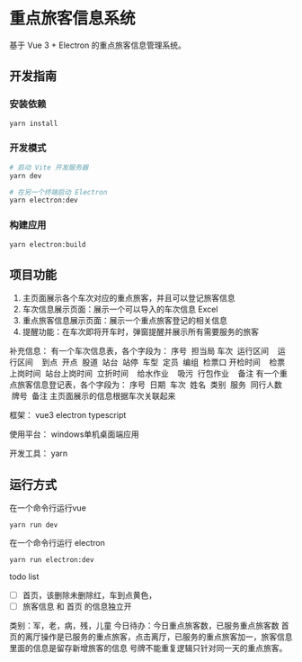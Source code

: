 # 重点旅客信息系统

基于 Vue 3 + Electron 的重点旅客信息管理系统。

## 开发指南

### 安装依赖

```bash
yarn install
```

### 开发模式

```bash
# 启动 Vite 开发服务器
yarn dev

# 在另一个终端启动 Electron
yarn electron:dev
```

### 构建应用

```bash
yarn electron:build
```

## 项目功能

1. 主页面展示各个车次对应的重点旅客，并且可以登记旅客信息
2. 车次信息展示页面：展示一个可以导入的车次信息 Excel
3. 重点旅客信息展示页面：展示一个重点旅客登记的相关信息
4. 提醒功能：在车次即将开车时，弹窗提醒并展示所有需要服务的旅客

补充信息：
有一个车次信息表，各个字段为：
序号  担当局 车次  运行区间    运行区间    到点  开点  股道  站台  站停  车型  定员  编组  检票口 开检时间    检票上岗时间  站台上岗时间  立折时间    给水作业    吸污  行包作业    备注
有一个重点旅客信息登记表，各个字段为：
序号  日期  车次  姓名  类别  服务  同行人数    牌号  备注
主页面展示的信息根据车次关联起来

框架：
vue3 electron typescript

使用平台：
windows单机桌面端应用

开发工具：
yarn

## 运行方式

在一个命令行运行vue
```
yarn run dev
```
在一个命令行运行 electron
```
yarn run electron:dev
```


todo list

+ [ ] 首页，该删除未删除红，车到点黄色，
+ [ ] 旅客信息 和 首页 的信息独立开   

类别：军，老，病，残，儿童
今日待办：今日重点旅客数，已服务重点旅客数
首页的离厅操作是已服务的重点旅客，点击离厅，已服务的重点旅客加一，旅客信息里面的信息是留存新增旅客的信息
号牌不能重复逻辑只针对同一天的重点旅客。